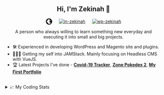 <h2 align="center">Hi, I'm Zekinah 👋</h2>
<p align="center">
<a href="https://www.zekinahlecaros.com/" target="blank"><img align="center" src=https://raw.githubusercontent.com/iconic/open-iconic/master/svg/globe.svg alt="zekinalecaros.com" height="20" width="20" /></a>
&emsp;
<a href="https://ph.linkedin.com/in/zekinah" target="blank"><img align="center" src=https://cdn.jsdelivr.net/npm/simple-icons@3.0.1/icons/linkedin.svg alt="in-zekinah" height="20" width="20" /></a>
  &emsp;
<a href="https://profiles.wordpress.org/zekinah/" target="blank"><img align="center" src=https://cdn.jsdelivr.net/npm/simple-icons@3.0.1/icons/wordpress.svg alt="wp-zekinah" height="20" width="20" /></a>
</p>
<p align="center">
A person who always willing to learn something new everyday and executing it into small and big projects.
</p>

- 🛠 Experienced in developing WordPress and Magento site and plugins.
- 👩🏻‍💻 Getting my self into JAMStack. Mainly focusing on Headless CMS with VueJS.
- 🏆 Latest Projects I've done - **[Covid-19 Tracker](https://github.com/zekinah/pandemiccovid-19)**, **[Zone Pokedex 2](https://github.com/zekinah/zone-pokedex2)**, **[My First Portfolio](https://github.com/zekinah/iamzekinah)** 
<br><br>

<details>
    <summary>📈 My Coding Stats</summary>
<!--START_SECTION:waka-->
**I'm an Early 🐤** 

```text
🌞 Morning    45 commits     █░░░░░░░░░░░░░░░░░░░░░░░░   6.55% 
🌆 Daytime    336 commits    ████████████░░░░░░░░░░░░░   48.91% 
🌃 Evening    291 commits    ██████████░░░░░░░░░░░░░░░   42.36% 
🌙 Night      15 commits     ░░░░░░░░░░░░░░░░░░░░░░░░░   2.18%

```
📅 **I'm Most Productive on Saturday** 

```text
Monday       97 commits     ███░░░░░░░░░░░░░░░░░░░░░░   14.12% 
Tuesday      79 commits     ███░░░░░░░░░░░░░░░░░░░░░░   11.5% 
Wednesday    108 commits    ████░░░░░░░░░░░░░░░░░░░░░   15.72% 
Thursday     83 commits     ███░░░░░░░░░░░░░░░░░░░░░░   12.08% 
Friday       111 commits    ████░░░░░░░░░░░░░░░░░░░░░   16.16% 
Saturday     119 commits    ████░░░░░░░░░░░░░░░░░░░░░   17.32% 
Sunday       90 commits     ███░░░░░░░░░░░░░░░░░░░░░░   13.1%

```


📊 **This Week I Spent My Time On** 

```text
💬 Programming Languages: 
PHP                      8 hrs 28 mins       ██████████████░░░░░░░░░░░   59.08% 
JavaScript               2 hrs 41 mins       ████░░░░░░░░░░░░░░░░░░░░░   18.84% 
Vue.js                   53 mins             █░░░░░░░░░░░░░░░░░░░░░░░░   6.19% 
JSON                     37 mins             █░░░░░░░░░░░░░░░░░░░░░░░░   4.34% 
SCSS                     32 mins             █░░░░░░░░░░░░░░░░░░░░░░░░   3.78%

```

**I Mostly Code in PHP** 

```text
PHP                      23 repos            █████████████░░░░░░░░░░░░   54.76% 
JavaScript               5 repos             ███░░░░░░░░░░░░░░░░░░░░░░   11.9% 
HTML                     5 repos             ███░░░░░░░░░░░░░░░░░░░░░░   11.9% 
CSS                      5 repos             ███░░░░░░░░░░░░░░░░░░░░░░   11.9% 
Vue                      4 repos             ██░░░░░░░░░░░░░░░░░░░░░░░   9.52%

```



<!--END_SECTION:waka-->
</details>
